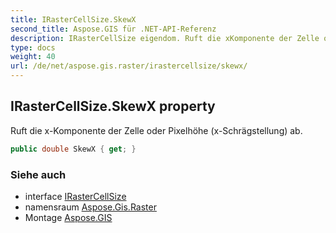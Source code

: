 ```yaml
---
title: IRasterCellSize.SkewX
second_title: Aspose.GIS für .NET-API-Referenz
description: IRasterCellSize eigendom. Ruft die xKomponente der Zelle oder Pixelhöhe xSchrägstellung ab.
type: docs
weight: 40
url: /de/net/aspose.gis.raster/irastercellsize/skewx/
---
```

## IRasterCellSize.SkewX property

Ruft die x-Komponente der Zelle oder Pixelhöhe (x-Schrägstellung) ab.

```csharp
public double SkewX { get; }
```

### Siehe auch

* interface [IRasterCellSize](../)
* namensraum [Aspose.Gis.Raster](../../irastercellsize/)
* Montage [Aspose.GIS](../../../)


